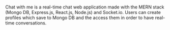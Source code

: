 # 
Chat with me is a real-time chat web application made with the MERN stack (Mongo DB, Express.js, React.js, Node.js) and Socket.io. Users can create profiles which save to Mongo DB and the access them in order to have real-time conversations. 
